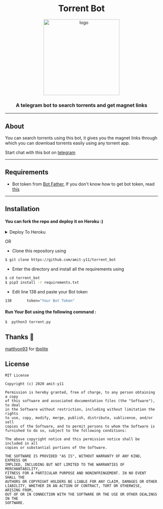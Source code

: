 # <h1 align=center>Torrent Bot</h1>

<p align=center><img src="images/torrent.png" alt="logo" width="250px" height="250px"/></p>

<h3 align=center>A telegram bot to search torrents and get magnet links</h3>


---

## About

You can search torrents using this bot, it gives you the magnet links through which you can download torrents easily using any torrent app.

Start chat with this bot on [telegram](https://telegram.me/the_torrent_Bot)

---

## Requirements

* Bot token from [Bot Father](https://t.me/BotFather), If you don't know how to get bot token, read [this](https://core.telegram.org/bots#6-botfather)

---
## Installation 

#### You can fork the repo and deploy it on Heroku :)  

<details><summary>Deploy To Heroku</summary>
<p>
<br>
<a href="https://heroku.com/deploy?template=https://github.com/LieStage/torrent_bot">
  <img src="https://www.herokucdn.com/deploy/button.svg" alt="Deploy">
</a>
</p>
</details>


OR

* Clone this repository using
```sh
$ git clone https://github.com/amit-y11/torrent_bot
```
* Enter the directory and install all the requirements using
```sh
$ cd torrent_bot
$ pip3 install -r requirements.txt
```
* Edit line 138 and paste your Bot token
```sh
138       token="Your Bot Token"
```
#### Run Your Bot using the following command :
```sh
$  python3 torrent.py
```
## Thanks 💖

[mattlyon93](https://github.com/mattlyon93) for [tbplite](https://github.com/mattlyon93/tpb-lite)

## License

```
MIT License

Copyright (c) 2020 amit-y11

Permission is hereby granted, free of charge, to any person obtaining a copy
of this software and associated documentation files (the "Software"), to deal
in the Software without restriction, including without limitation the rights
to use, copy, modify, merge, publish, distribute, sublicense, and/or sell
copies of the Software, and to permit persons to whom the Software is
furnished to do so, subject to the following conditions:

The above copyright notice and this permission notice shall be included in all
copies or substantial portions of the Software.

THE SOFTWARE IS PROVIDED "AS IS", WITHOUT WARRANTY OF ANY KIND, EXPRESS OR
IMPLIED, INCLUDING BUT NOT LIMITED TO THE WARRANTIES OF MERCHANTABILITY,
FITNESS FOR A PARTICULAR PURPOSE AND NONINFRINGEMENT. IN NO EVENT SHALL THE
AUTHORS OR COPYRIGHT HOLDERS BE LIABLE FOR ANY CLAIM, DAMAGES OR OTHER
LIABILITY, WHETHER IN AN ACTION OF CONTRACT, TORT OR OTHERWISE, ARISING FROM,
OUT OF OR IN CONNECTION WITH THE SOFTWARE OR THE USE OR OTHER DEALINGS IN THE
SOFTWARE.

```
